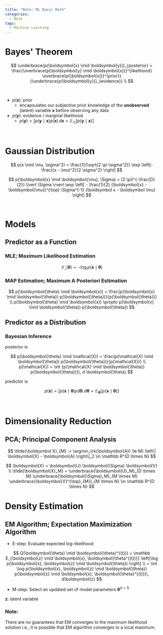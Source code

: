 ```yaml
---
title: "Note: ML Basic Math"
categories:
  - Note
tags:
  - Machine Learning
---
```


# Bayes' Theorem

$$
\underbrace{p(\boldsymbol{x} \mid \boldsymbol{y})}_{posterior}  = \frac{\overbrace{p(\boldsymbol{y} \mid \boldsymbol{x})}^{likelihood} \overbrace{p(\boldsymbol{x})}^{prior}}{\underbrace{p(\boldsymbol{y})}_{evidence}} \\
$$

<br>


- $p(\boldsymbol{x})$: prior
  - encapsulates our subjective prior knowledge of the **unobserved** (latent) variable $\boldsymbol{x}$ before observing any data
- $p(\boldsymbol{y})$: evidence / marginal likelihood
  - $p(\boldsymbol{y}) = \int p(\boldsymbol{y} \mid \boldsymbol{x}) p(\boldsymbol{x}) \, d \boldsymbol{x} = \mathbb{E_{X}} [p(\boldsymbol{y} \mid \boldsymbol{x})]$


<br>

# Gaussian Distribution

$$
p(x \mid \mu, \sigma^2) = \frac{1}{\sqrt{2 \pi \sigma^2}} \exp \left[-\frac{(x - \mu)^2}{2 \sigma^2} \right]
$$

$$
p(\boldsymbol{x} \mid \boldsymbol{\mu}, \Sigma) = (2 \pi)^{-\frac{D}{2}} \lvert \Sigma \rvert \exp \left[ - \frac{1}{2}  (\boldsymbol{x} - \boldsymbol{\mu})^{\top} \Sigma^{-1} (\boldsymbol x - \boldsymbol \mu) \right]
$$

<br>


# Models

## Predictor as a Function

### MLE; Maximum Likelihood Estimation

$$
\mathcal {L_x} (\boldsymbol{\theta}) = - \log{p(\boldsymbol{x} \mid \boldsymbol{\theta})}
$$


### MAP Estimation; Maximum A Posteriori Estimation

$$
p(\boldsymbol{\theta} \mid \boldsymbol{x}) = \frac{p(\boldsymbol{x} \mid \boldsymbol{\theta}) p(\boldsymbol{\theta})}{p(\boldsymbol{\theta})} \\
p(\boldsymbol{\theta} \mid \boldsymbol{x}) \propto p(\boldsymbol{x} \mid \boldsymbol{\theta}) p(\boldsymbol{\theta})
$$

## Predictor as a Distribution

### Bayesian Inference

posterior is

$$
p(\boldsymbol{\theta} \mid \mathcal{X}) = \frac{p(\mathcal{X} \mid \boldsymbol{\theta}) p(\boldsymbol{\theta})}{p(\mathcal{X})} \\
p(\mathcal{X}) = \int {p(\mathcal{X} \mid \boldsymbol{\theta}) p(\boldsymbol{\theta})}\, d \boldsymbol{\theta}
$$

predictor is

$$
p(\boldsymbol{x}) = \int p(\boldsymbol{x} \mid \boldsymbol{\theta})p(\boldsymbol{\theta})\, d \boldsymbol{\theta} = \mathbb{E_{\boldsymbol{\theta}} [p(\boldsymbol{x} \mid \boldsymbol{\theta})]}
$$

<br>


# Dimensionality Reduction

## PCA; Principal Component Analysis

$$
\tilde{\boldsymbol X}_{M} := \argmin_{rk(\boldsymbol{A}) \le M} \left\| \boldsymbol{X} - \boldsymbol{A} \right\|_2 \in \mathbb R^{D \times N}
$$

$$
\boldsymbol{X} = \boldsymbol{U} \boldsymbol{\Sigma} \boldsymbol{V} \\
\tilde{\boldsymbol{X}_M} = \underbrace{\boldsymbol{U}_M}_{D \times M} \underbrace{\boldsymbol{\Sigma}_M}_{M \times M} \underbrace{\boldsymbol{V}^{\top}_{M}}_{M \times N} \in \mathbb R^{D \times N}
$$


# Density Estimation

## EM Algorithm; Expectation Maximization Algorithm

- E-step: Evaluate expected log-likelihood

$$
Q(\boldsymbol{\theta} \mid \boldsymbol{\theta}^{(t)}) = \mathbb E_{\boldsymbol{z} \mid \boldsymbol{x}, \boldsymbol{\theta^{(t)}}} \left[\log p(\boldsymbol{x}, \boldsymbol{z} \mid \boldsymbol{\theta}) \right] \\
= \int \log p(\boldsymbol{x}, \boldsymbol{z} \mid \boldsymbol{\theta}) p(\boldsymbol{z} \mid \boldsymbol{x}, \boldsymbol{\theta}^{(t)})\, d\boldsymbol{z}
$$

- M-step: Select an updated set of model parameters $\boldsymbol{\theta}^{(t + 1)}$

$\boldsymbol{z}$: latent variable

### Note:

There are no guarantees that EM converges to the maximum likelihood solution i.e., it is possible that EM algorithm converges to a local maximum.  



